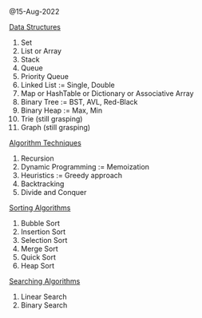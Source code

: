 @15-Aug-2022

<u>Data Structures</u>
1. Set
2. List or Array
3. Stack
4. Queue
5. Priority Queue 
6. Linked List := Single, Double
7. Map or HashTable or Dictionary or Associative Array
8. Binary Tree := BST, AVL, Red-Black
9. Binary Heap := Max, Min
10. Trie (still grasping)
11. Graph (still grasping)

<u>Algorithm Techniques</u>
1. Recursion
2. Dynamic Programming := Memoization
3. Heuristics := Greedy approach
4. Backtracking
5. Divide and Conquer

<u>Sorting Algorithms</u>
1. Bubble Sort
2. Insertion Sort
3. Selection Sort
4. Merge Sort
5. Quick Sort
6. Heap Sort

<u>Searching Algorithms</u>
1. Linear Search
2. Binary Search